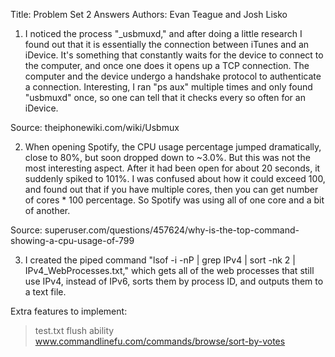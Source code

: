 Title: Problem Set 2 Answers
Authors: Evan Teague and Josh Lisko

1) I noticed the process "_usbmuxd," and after doing a little research I found out that it is essentially the connection between iTunes and an iDevice. It's something that constantly waits for the device to connect to the computer, and once one does it opens up a TCP connection. The computer and the device undergo a handshake protocol to authenticate a connection. Interesting, I ran "ps aux" multiple times and only found "usbmuxd" once, so one can tell that it checks every so often for an iDevice. 

Source: theiphonewiki.com/wiki/Usbmux

2) When opening Spotify, the CPU usage percentage jumped dramatically, close to 80%, but soon dropped down to ~3.0%. But this was not the most interesting aspect. After it had been open for about 20 seconds, it suddenly spiked to 101%. I was confused about how it could exceed 100, and found out that if you have multiple cores, then you can get number of cores * 100 percentage. So Spotify was using all of one core and a bit of another. 

Source: superuser.com/questions/457624/why-is-the-top-command-showing-a-cpu-usage-of-799

3) I created the piped command "lsof -i -nP | grep IPv4 | sort -nk 2 | IPv4_WebProcesses.txt," which gets all of the web processes that still use IPv4, instead of IPv6, sorts them by process ID, and outputs them to a text file.

Extra features to implement:
> test.txt flush ability
www.commandlinefu.com/commands/browse/sort-by-votes



